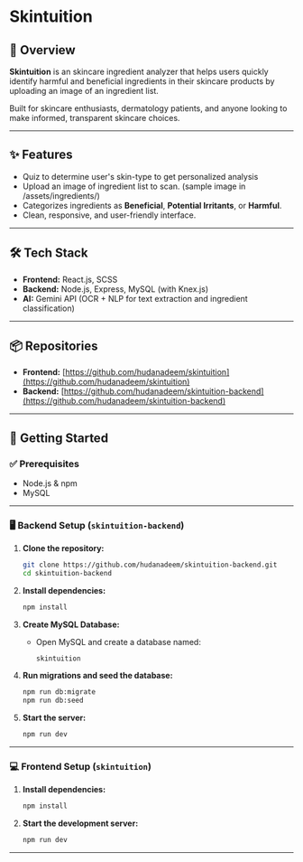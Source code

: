 # Skintuition

## 🧴 Overview

**Skintuition** is an skincare ingredient analyzer that helps users quickly identify harmful and beneficial ingredients in their skincare products by uploading an image of an ingredient list.

Built for skincare enthusiasts, dermatology patients, and anyone looking to make informed, transparent skincare choices.

---

## ✨ Features

- Quiz to determine user's skin-type to get personalized analysis
- Upload an image of ingredient list to scan. (sample image in /assets/ingredients/)
- Categorizes ingredients as **Beneficial**, **Potential Irritants**, or **Harmful**.
- Clean, responsive, and user-friendly interface.

---

## 🛠 Tech Stack

- **Frontend:** React.js, SCSS
- **Backend:** Node.js, Express, MySQL (with Knex.js)
- **AI:** Gemini API (OCR + NLP for text extraction and ingredient classification)

---

## 📦 Repositories

- **Frontend:** [https://github.com/hudanadeem/skintuition](https://github.com/hudanadeem/skintuition)
- **Backend:** [https://github.com/hudanadeem/skintuition-backend](https://github.com/hudanadeem/skintuition-backend)

---

## 🚀 Getting Started

### ✅ Prerequisites

- Node.js & npm
- MySQL

---

### 🖥️ Backend Setup (`skintuition-backend`)

1. **Clone the repository:**

   ```bash
   git clone https://github.com/hudanadeem/skintuition-backend.git
   cd skintuition-backend
   ```

2. **Install dependencies:**

   ```bash
   npm install
   ```

3. **Create MySQL Database:**

   - Open MySQL and create a database named:
     ```
     skintuition
     ```

4. **Run migrations and seed the database:**

   ```bash
   npm run db:migrate
   npm run db:seed
   ```

5. **Start the server:**

   ```bash
   npm run dev
   ```

---

### 💻 Frontend Setup (`skintuition`)

1. **Install dependencies:**

   ```bash
   npm install
   ```

2. **Start the development server:**

   ```bash
   npm run dev
   ```

---
